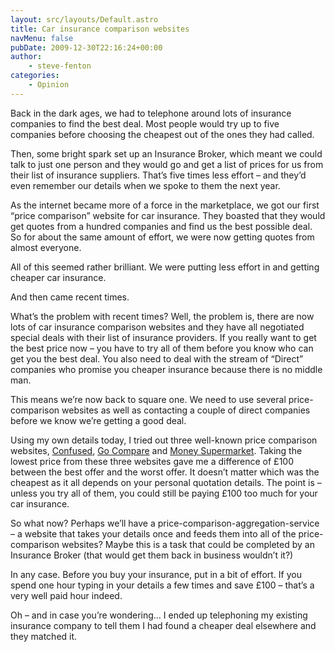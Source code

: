 ```yaml
---
layout: src/layouts/Default.astro
title: Car insurance comparison websites
navMenu: false
pubDate: 2009-12-30T22:16:24+00:00
author:
    - steve-fenton
categories:
    - Opinion
---
```


Back in the dark ages, we had to telephone around lots of insurance companies to find the best deal. Most people would try up to five companies before choosing the cheapest out of the ones they had called.

Then, some bright spark set up an Insurance Broker, which meant we could talk to just one person and they would go and get a list of prices for us from their list of insurance suppliers. That’s five times less effort – and they’d even remember our details when we spoke to them the next year.

As the internet became more of a force in the marketplace, we got our first “price comparison” website for car insurance. They boasted that they would get quotes from a hundred companies and find us the best possible deal. So for about the same amount of effort, we were now getting quotes from almost everyone.

All of this seemed rather brilliant. We were putting less effort in and getting cheaper car insurance.

And then came recent times.

What’s the problem with recent times? Well, the problem is, there are now lots of car insurance comparison websites and they have all negotiated special deals with their list of insurance providers. If you really want to get the best price now – you have to try all of them before you know who can get you the best deal. You also need to deal with the stream of “Direct” companies who promise you cheaper insurance because there is no middle man.

This means we’re now back to square one. We need to use several price-comparison websites as well as contacting a couple of direct companies before we know we’re getting a good deal.

Using my own details today, I tried out three well-known price comparison websites, [Confused](https://www.confused.com/), [Go Compare](https://www.gocompare.com/) and [Money Supermarket](https://www.moneysupermarket.com/). Taking the lowest price from these three websites gave me a difference of £100 between the best offer and the worst offer. It doesn’t matter which was the cheapest as it all depends on your personal quotation details. The point is – unless you try all of them, you could still be paying £100 too much for your car insurance.

So what now? Perhaps we’ll have a price-comparison-aggregation-service – a website that takes your details once and feeds them into all of the price-comparison websites? Maybe this is a task that could be completed by an Insurance Broker (that would get them back in business wouldn’t it?)

In any case. Before you buy your insurance, put in a bit of effort. If you spend one hour typing in your details a few times and save £100 – that’s a very well paid hour indeed.

Oh – and in case you’re wondering… I ended up telephoning my existing insurance company to tell them I had found a cheaper deal elsewhere and they matched it.